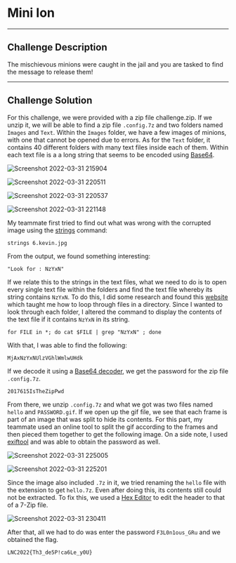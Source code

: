 # Mini Ion

---

## Challenge Description 
The mischievous minions were caught in the jail and you are tasked to find the message to release them!

---

## Challenge Solution
For this challenge, we were provided with a zip file challenge.zip. If we unzip it, we will be able to find a zip file `.config.7z` and two folders named `Images` and `Text`. Within the `Images` folder, we have a few images of minions, with one that cannot be opened due to errors. As for the `Text` folder, it contains 40 different folders with many text files inside each of them. Within each text file is a a long string that seems to be encoded using [Base64](https://en.wikipedia.org/wiki/Base64).

![Screenshot 2022-03-31 215904](https://user-images.githubusercontent.com/101789488/161075016-b8eb5182-a288-455e-85c6-66b1a69a7d7a.png)

![Screenshot 2022-03-31 220511](https://user-images.githubusercontent.com/101789488/161075056-c406a550-8a94-492c-87e3-4504d8afb51b.png)

![Screenshot 2022-03-31 220537](https://user-images.githubusercontent.com/101789488/161075095-0fe59a06-94ac-442d-928e-7bae2d019f9a.png)

![Screenshot 2022-03-31 221148](https://user-images.githubusercontent.com/101789488/161075697-8441f28c-03b5-4ef2-b8d9-af21290eea72.png)

My teammate first tried to find out what was wrong with the corrupted image using the [strings](https://www.ibm.com/docs/en/aix/7.2?topic=s-strings-command) command:
```
strings 6.kevin.jpg
```

From the output, we found something interesting:
```
"Look for : NzYxN"
```

If we relate this to the strings in the text files, what we need to do is to open every single text file within the folders and find the text file whereby its string contains `NzYxN`. To do this, I did some research and found this [website](https://www.digitalocean.com/community/tutorials/workflow-loop-through-files-in-a-directory) which taught me how to loop through files in a directory. Since I wanted to look through each folder, I altered the command to display the contents of the text file if it contains `NzYxN` in its string.
```
for FILE in *; do cat $FILE | grep "NzYxN" ; done 
```

With that, I was able to find the following:
```
MjAxNzYxNUlzVGhlWmlwUHdk
```

If we decode it using a [Base64 decoder](https://www.base64decode.org/), we get the password for the zip file `.config.7z`.
```
2017615IsTheZipPwd
```

From there, we unzip `.config.7z` and what we got was two files named `hello` and `PASSWORD.gif`. If we open up the gif file, we see that each frame is part of an image that was split to hide its contents. For this part, my teammate used an online tool to split the gif according to the frames and then pieced them together to get the following image. On a side note, I used [exiftool](https://exiftool.org/examples.html) and was able to obtain the password as well.

![Screenshot 2022-03-31 225005](https://user-images.githubusercontent.com/101789488/161084305-f1664f14-4ff2-4941-a5c8-4c1ea2489016.png)

![Screenshot 2022-03-31 225201](https://user-images.githubusercontent.com/101789488/161084762-231dc322-2fba-4e21-a78b-9fd8bfab12e3.png)

Since the image also included `.7z` in it, we tried renaming the `hello` file with the extension to get `hello.7z`. Even after doing this, its contents still could not be extracted. To fix this, we used a [Hex Editor](https://mh-nexus.de/en/hxd/) to edit the header to that of a 7-Zip file.

![Screenshot 2022-03-31 230411](https://user-images.githubusercontent.com/101789488/161087449-b1bfca1e-d9f1-4db8-a066-094d0d6d4e09.png)

After that, all we had to do was enter the password `F3L0n1ous_GRu` and we obtained the flag.
```
LNC2022{Th3_de5P!ca6Le_y0U}
```
